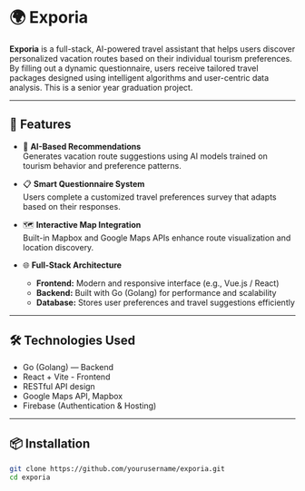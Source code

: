 # 🌍 Exporia

**Exporia** is a full-stack, AI-powered travel assistant that helps users discover personalized vacation routes based on their individual tourism preferences. By filling out a dynamic questionnaire, users receive tailored travel packages designed using intelligent algorithms and user-centric data analysis. This is a senior year graduation project.

---

## 🚀 Features

- 🧠 **AI-Based Recommendations**  
  Generates vacation route suggestions using AI models trained on tourism behavior and preference patterns.

- 📋 **Smart Questionnaire System**  
  Users complete a customized travel preferences survey that adapts based on their responses.

- 🗺️ **Interactive Map Integration**  
  Built-in Mapbox and Google Maps APIs enhance route visualization and location discovery.

- 🌐 **Full-Stack Architecture**  
  - **Frontend:** Modern and responsive interface (e.g., Vue.js / React)
  - **Backend:** Built with Go (Golang) for performance and scalability
  - **Database:** Stores user preferences and travel suggestions efficiently

---

## 🛠️ Technologies Used

- Go (Golang) — Backend
- React + Vite - Frontend
- RESTful API design
- Google Maps API, Mapbox
- Firebase (Authentication & Hosting)

---

## 📦 Installation

```bash
git clone https://github.com/yourusername/exporia.git
cd exporia
